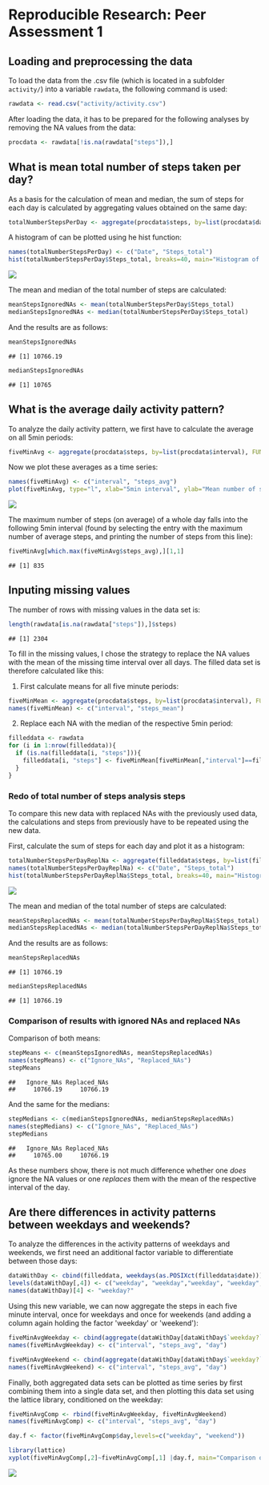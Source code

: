 # Reproducible Research: Peer Assessment 1


<!--- ============================================================================= --->
## Loading and preprocessing the data

To load the data from the .csv file (which is located in a subfolder `activity/`) into a variable `rawdata`, the following command is used:


```r
rawdata <- read.csv("activity/activity.csv")
```

After loading the data, it has to be prepared for the following analyses by removing the NA values from the data:


```r
procdata <- rawdata[!is.na(rawdata["steps"]),]
```



<!--- ============================================================================= --->
## What is mean total number of steps taken per day?

As a basis for the calculation of mean and median, the sum of steps for each day is calculated by aggregating values obtained on the same day:


```r
totalNumberStepsPerDay <- aggregate(procdata$steps, by=list(procdata$date), FUN=sum)
```

A histogram of can be plotted using he hist function:


```r
names(totalNumberStepsPerDay) <- c("Date", "Steps_total")
hist(totalNumberStepsPerDay$Steps_total, breaks=40, main="Histogram of total number of steps per day", xlab="Total number of steps per day")
```

![](PA1_template_files/figure-html/unnamed-chunk-4-1.png) 


The mean and median of the total number of steps are calculated:


```r
meanStepsIgnoredNAs <- mean(totalNumberStepsPerDay$Steps_total)
medianStepsIgnoredNAs <- median(totalNumberStepsPerDay$Steps_total)
```

And the results are as follows:


```r
meanStepsIgnoredNAs
```

```
## [1] 10766.19
```

```r
medianStepsIgnoredNAs
```

```
## [1] 10765
```



<!--- ============================================================================= --->
## What is the average daily activity pattern?

To analyze the daily activity pattern, we first have to calculate the average on all 5min periods:


```r
fiveMinAvg <- aggregate(procdata$steps, by=list(procdata$interval), FUN=mean)
```

Now we plot these averages as a time series:


```r
names(fiveMinAvg) <- c("interval", "steps_avg")
plot(fiveMinAvg, type="l", xlab="5min interval", ylab="Mean number of steps", main="Average number of steps over 5min intervals of a day")
```

![](PA1_template_files/figure-html/unnamed-chunk-8-1.png) 

The maximum number of steps (on average) of a whole day falls into the following 5min interval (found by selecting the entry with the maximum number of average steps, and printing the number of steps from this line):


```r
fiveMinAvg[which.max(fiveMinAvg$steps_avg),][1,1]
```

```
## [1] 835
```


<!--- ============================================================================= --->
## Inputing missing values

The number of rows with missing values in the data set is:


```r
length(rawdata[is.na(rawdata["steps"]),]$steps)
```

```
## [1] 2304
```


To fill in the missing values, I chose the strategy to replace the NA values with the mean of the missing time interval over all days. The filled data set is therefore calculated like this:

1) First calculate means for all five minute periods:


```r
fiveMinMean <- aggregate(procdata$steps, by=list(procdata$interval), FUN=mean)
names(fiveMinMean) <- c("interval", "steps_mean")
```


2) Replace each NA with the median of the respective 5min period:


```r
filleddata <- rawdata
for (i in 1:nrow(filleddata)){
  if (is.na(filleddata[i, "steps"])){
    filleddata[i, "steps"] <- fiveMinMean[fiveMinMean[,"interval"]==filleddata[i, "interval"], "steps_mean"]
  }
}
```


### Redo of total number of steps analysis steps

To compare this new data with replaced NAs with the previously used data, the calculations and steps from previously have to be repeated using the new data.


First, calculate the sum of steps for each day and plot it as a histogram:


```r
totalNumberStepsPerDayReplNa <- aggregate(filleddata$steps, by=list(filleddata$date), FUN=sum)
names(totalNumberStepsPerDayReplNa) <- c("Date", "Steps_total")
hist(totalNumberStepsPerDayReplNa$Steps_total, breaks=40, main="Histogram of total number of steps per day (with replaced NAs)", xlab="Total number of steps per day")
```

![](PA1_template_files/figure-html/unnamed-chunk-13-1.png) 


The mean and median of the total number of steps are calculated:


```r
meanStepsReplacedNAs <- mean(totalNumberStepsPerDayReplNa$Steps_total)
medianStepsReplacedNAs <- median(totalNumberStepsPerDayReplNa$Steps_total)
```

And the results are as follows:


```r
meanStepsReplacedNAs
```

```
## [1] 10766.19
```

```r
medianStepsReplacedNAs
```

```
## [1] 10766.19
```


### Comparison of results with ignored NAs and replaced NAs

Comparison of both means:


```r
stepMeans <- c(meanStepsIgnoredNAs, meanStepsReplacedNAs)
names(stepMeans) <- c("Ignore_NAs", "Replaced_NAs")
stepMeans
```

```
##   Ignore_NAs Replaced_NAs 
##     10766.19     10766.19
```

And the same for the medians:


```r
stepMedians <- c(medianStepsIgnoredNAs, medianStepsReplacedNAs)
names(stepMedians) <- c("Ignore_NAs", "Replaced_NAs")
stepMedians
```

```
##   Ignore_NAs Replaced_NAs 
##     10765.00     10766.19
```

As these numbers show, there is not much difference whether one *does* ignore the NA values or one *replaces* them with the mean of the respective interval of the day.


## Are there differences in activity patterns between weekdays and weekends?

To analyze the differences in the activity patterns of weekdays and weekends, we first need an additional factor variable to differentiate between those days:


```r
dataWithDay <- cbind(filleddata, weekdays(as.POSIXct(filleddata$date)))
levels(dataWithDay[,4]) <- c("weekday", "weekday","weekday", "weekday","weekday", "weekend", "weekend")
names(dataWithDay)[4] <- "weekday?"
```


Using this new variable, we can now aggregate the steps in each five minute interval, once for weekdays and once for weekends (and adding a column again holding the factor 'weekday' or 'weekend'):


```r
fiveMinAvgWeekday <- cbind(aggregate(dataWithDay[dataWithDay$`weekday?`=="weekday",]$steps, by=list(dataWithDay[dataWithDay$`weekday?`=="weekday",]$interval), FUN=mean), "weekday")
names(fiveMinAvgWeekday) <- c("interval", "steps_avg", "day")

fiveMinAvgWeekend <- cbind(aggregate(dataWithDay[dataWithDay$`weekday?`=="weekend",]$steps, by=list(dataWithDay[dataWithDay$`weekday?`=="weekend",]$interval), FUN=mean), "weekend")
names(fiveMinAvgWeekend) <- c("interval", "steps_avg", "day")
```


Finally, both aggregated data sets can be plotted as time series by first combining them into a single data set, and then plotting this data set using the lattice library, conditioned on the weekday:



```r
fiveMinAvgComp <- rbind(fiveMinAvgWeekday, fiveMinAvgWeekend)
names(fiveMinAvgComp) <- c("interval", "steps_avg", "day")

day.f <- factor(fiveMinAvgComp$day,levels=c("weekday", "weekend"))

library(lattice)
xyplot(fiveMinAvgComp[,2]~fiveMinAvgComp[,1] |day.f, main="Comparison of number of steps on weekdays and weekends", xlab="Interval", ylab="Number of steps", type="l", layout=c(1,2))
```

![](PA1_template_files/figure-html/unnamed-chunk-20-1.png) 

